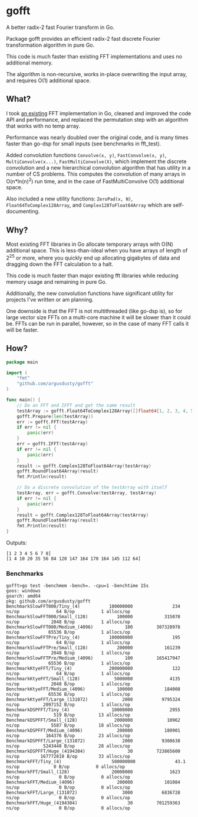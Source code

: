 # gofft
A better radix-2 fast Fourier transform in Go.

Package gofft provides an efficient radix-2 fast discrete Fourier transformation algorithm in pure Go.

This code is much faster than existing FFT implementations and uses no additional memory.

The algorithm is non-recursive, works in-place overwriting the input array, and requires O(1) additional space.

## What?
I took [an existing](https://github.com/ktye/fft) FFT implementation in Go, cleaned and improved the code API and performance, and replaced the permutation step with an algorithm that works with no temp array.

Performance was nearly doubled over the original code, and is many times faster than go-dsp for small inputs (see benchmarks in fft_test).

Added convolution functions `Convolve(x, y)`, `FastConvolve(x, y)`, `MultiConvolve(x...)`, `FastMultiConvolve(X)`, which implement the discrete convolution and a new hierarchical convolution algorithm that has utility in a number of CS problems. This computes the convolution of many arrays in O(n\*ln(n)<sup>2</sup>) run time, and in the case of FastMultiConvolve O(1) additional space.

Also included a new utility functions: `ZeroPad(x, N)`, `Float64ToComplex128Array`, and `Complex128ToFloat64Array` which are self-documenting.

## Why?
Most existing FFT libraries in Go allocate temporary arrays with O(N) additional space. This is less-than-ideal when you have arrays of length of 2<sup>25</sup> or more, where you quickly end up allocating gigabytes of data and dragging down the FFT calculation to a halt.

This code is much faster than major existing fft libraries while reducing memory usage and remaining in pure Go.

Additionally, the new convolution functions have significant utility for projects I've written or am planning.

One downside is that the FFT is not multithreaded (like go-dsp is), so for large vector size FFTs on a multi-core machine it will be slower than it could be. FFTs can be run in parallel, however, so in the case of many FFT calls it will be faster.

## How?
```go
package main

import (
	"fmt"
	"github.com/argusdusty/gofft"
)

func main() {
	// Do an FFT and IFFT and get the same result
	testArray := gofft.Float64ToComplex128Array([]float64{1, 2, 3, 4, 5, 6, 7, 8})
	gofft.Prepare(len(testArray))
	err := gofft.FFT(testArray)
	if err != nil {
		panic(err)
	}
	err = gofft.IFFT(testArray)
	if err != nil {
		panic(err)
	}
	result := gofft.Complex128ToFloat64Array(testArray)
	gofft.RoundFloat64Array(result)
	fmt.Println(result)

	// Do a discrete convolution of the testArray with itself
	testArray, err = gofft.Convolve(testArray, testArray)
	if err != nil {
		panic(err)
	}
	result = gofft.Complex128ToFloat64Array(testArray)
	gofft.RoundFloat64Array(result)
	fmt.Println(result)
}
```

Outputs:
```
[1 2 3 4 5 6 7 8]
[1 4 10 20 35 56 84 120 147 164 170 164 145 112 64]
```

### Benchmarks
```
gofft>go test -benchmem -bench=. -cpu=1 -benchtime 15s
goos: windows
goarch: amd64
pkg: github.com/argusdusty/gofft
BenchmarkSlowFFT000/Tiny_(4)           100000000               234 ns/op              64 B/op          1 allocs/op
BenchmarkSlowFFT000/Small_(128)           100000            315078 ns/op            2048 B/op          1 allocs/op
BenchmarkSlowFFT000/Medium_(4096)            100         307328978 ns/op           65536 B/op          1 allocs/op
BenchmarkSlowFFTPre/Tiny_(4)           100000000               195 ns/op              64 B/op          1 allocs/op
BenchmarkSlowFFTPre/Small_(128)           200000            161239 ns/op            2048 B/op          1 allocs/op
BenchmarkSlowFFTPre/Medium_(4096)            100         165417947 ns/op           65536 B/op          1 allocs/op
BenchmarkKtyeFFT/Tiny_(4)              200000000               122 ns/op              64 B/op          1 allocs/op
BenchmarkKtyeFFT/Small_(128)             5000000              4135 ns/op            2048 B/op          1 allocs/op
BenchmarkKtyeFFT/Medium_(4096)            100000            184008 ns/op           65536 B/op          1 allocs/op
BenchmarkKtyeFFT/Large_(131072)             2000           9795324 ns/op         2097152 B/op          1 allocs/op
BenchmarkDSPFFT/Tiny_(4)                10000000              2955 ns/op             519 B/op         13 allocs/op
BenchmarkDSPFFT/Small_(128)              2000000             10962 ns/op            5587 B/op         18 allocs/op
BenchmarkDSPFFT/Medium_(4096)             200000            180901 ns/op          164376 B/op         23 allocs/op
BenchmarkDSPFFT/Large_(131072)              2000           9308638 ns/op         5243448 B/op         28 allocs/op
BenchmarkDSPFFT/Huge_(4194304)                30         723865600 ns/op        167772810 B/op        33 allocs/op
BenchmarkFFT/Tiny_(4)                   500000000               43.1 ns/op             0 B/op          0 allocs/op
BenchmarkFFT/Small_(128)                20000000              1623 ns/op               0 B/op          0 allocs/op
BenchmarkFFT/Medium_(4096)                200000            101084 ns/op               0 B/op          0 allocs/op
BenchmarkFFT/Large_(131072)                 3000           6836728 ns/op               0 B/op          0 allocs/op
BenchmarkFFT/Huge_(4194304)                   30         701259363 ns/op               0 B/op          0 allocs/op
```

